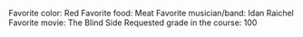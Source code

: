Favorite color: Red 
Favorite food: Meat
Favorite musician/band: Idan Raichel 
Favorite movie: The Blind Side
Requested grade in the course: 100 
